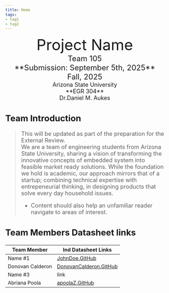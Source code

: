 ```yaml
---
title: Home
tags:
- tag1
- tag2
---
```

<center>
<font size="8">Project Name<br>
<font size="5">Team 105<br>
**Submission: September 5th, 2025**<br>
 Fall, 2025<br>
<font size="4">Arizona State University<br>
**EGR 304**<br>
Dr.Daniel M. Aukes<br>
  

</center>

## Team Introduction
> This will be updated as part of the preparation for the External Review.<br>
>     We are a team of engineering students from Arizona State University, sharing a vision of transforming the innovative concepts of embedded system into feasible market ready solutions. While the foundation we hold is academic, our approach mirrors that of a startup; combining technical expertise with entrepeneurial thinking, in designing products that solve every day household issues.<br>
>    * Content should also help an unfamiliar reader navigate to areas of interest.


## Team Members Datasheet links

| **Team Member**        |**Ind Datasheet Links** |
| ---------------------- | -----------------------|
| Name #1                | [JohnDoe.GitHub](https://embedded-systems-design.github.io/EGR304DataSheetTemplate/) |
| Donovan Calderon               | [DonovanCalderon.GitHub](https://dcalde11.github.io//) |
| Name #3                | link |
| Abriana Poola                | [apoolaZ.GitHub](https://apoolaz.github.io) |

